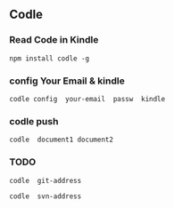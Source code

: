 ## Codle

### Read Code in Kindle

    npm install codle -g

### config Your Email & kindle

    codle config  your-email  passw  kindle 

### codle push 

    codle  document1 document2

### TODO
	
	codle  git-address

	codle  svn-address
